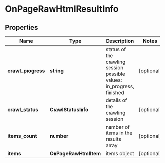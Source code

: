 # OnPageRawHtmlResultInfo

## Properties

| Name | Type | Description | Notes |
|------------ | ------------- | ------------- | -------------|
**crawl_progress** | **string** | status of the crawling session<br>possible values: in_progress, finished |[optional]|
**crawl_status** | **CrawlStatusInfo** | details of the crawling session |[optional]|
**items_count** | **number** | number of items in the results array |[optional]|
**items** | **OnPageRawHtmlItem** | items object |[optional]|